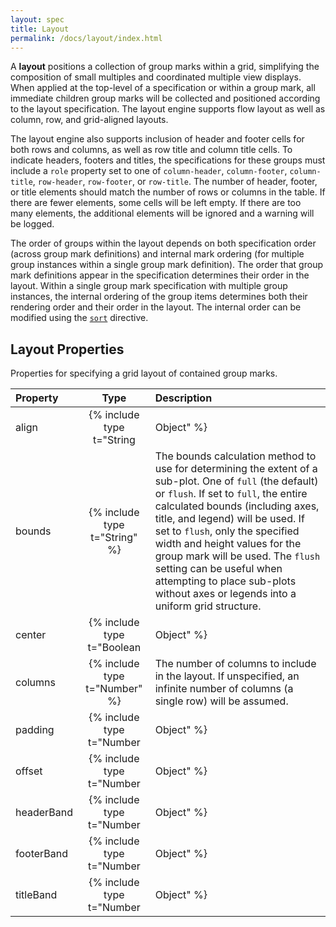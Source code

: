 ```yaml
---
layout: spec
title: Layout
permalink: /docs/layout/index.html
---
```


A **layout** positions a collection of group marks within a grid, simplifying the composition of small multiples and coordinated multiple view displays. When applied at the top-level of a specification or within a group mark, all immediate children group marks will be collected and positioned according to the layout specification. The layout engine supports flow layout as well as column, row, and grid-aligned layouts.

The layout engine also supports inclusion of header and footer cells for both rows and columns, as well as row title and column title cells. To indicate headers, footers and titles, the specifications for these groups must include a `role` property set to one of `column-header`, `column-footer`, `column-title`, `row-header`, `row-footer`, or `row-title`. The number of header, footer, or title elements should match the number of rows or columns in the table. If there are fewer elements, some cells will be left empty. If there are too many elements, the additional elements will be ignored and a warning will be logged.

The order of groups within the layout depends on both specification order (across group mark definitions) and internal mark ordering (for multiple group instances within a single group mark definition). The order that group mark definitions appear in the specification determines their order in the layout. Within a single group mark specification with multiple group instances, the internal ordering of the group items determines both their rendering order and their order in the layout. The internal order can be modified using the [`sort`](../marks) directive.

## Layout Properties

Properties for specifying a grid layout of contained group marks.

| Property      | Type                           | Description    |
| :------------ | :----------------------------: | :------------- |
| align         | {% include type t="String|Object" %}  | The alignment to apply to grid rows and columns. The supported string values are `all`, `each`, and `none` (the default). If set to `none`, a flow layout will be used, in which adjacent plots are simply placed one after the other. If set to `each`, elements will be  aligned into a clean grid structure, but each row or column may be of variable size. If set to `all`, elements will be aligned and each row or column will be sized identically based on the maximum observed size. String values for this property will be applied to both grid rows and columns. Alternatively, an object value of the form `{"row": string, "column": string}` can be used to supply different alignments for rows and columns.|
| bounds        | {% include type t="String" %}  | The bounds calculation method to use for determining the extent of a sub-plot. One of `full` (the default) or `flush`. If set to `full`, the entire calculated bounds (including axes, title, and legend) will be used. If set to `flush`, only the specified width and height values for the group mark will be used. The `flush` setting can be useful when attempting to place sub-plots without axes or legends into a uniform grid structure.|
| center        | {% include type t="Boolean|Object" %} | Boolean flag indicating if group items should be centered relative to their respective rows or columns. An object value of the form `{"row": boolean, "column": boolean}` can be used to supply different centering values for rows and columns. By default no centering is performed.|
| columns       | {% include type t="Number" %}  | The number of columns to include in the layout. If unspecified, an infinite number of columns (a single row) will be assumed.|
| padding       | {% include type t="Number|Object" %}  | The padding in pixels to add between elements within a row or column. An object value of the form `{"row": number, "column": number}` can be used to supply different padding values for rows and columns.|
| offset        | {% include type t="Number|Object" %}  | The orthogonal offset in pixels by which to displace grid header, footer, and title cells from their position along the edge of the grid (default `0`). A number value applies to all header, footer, and title elements. An object value can be used to supply different values for each element; the supported properties are `columnHeader`, `columnFooter`, `columnTitle`, `rowHeader`, `rowFooter`, and `rowTitle`.|
| headerBand     | {% include type t="Number|Object" %}  | A band positioning parameter in the interval [0,1] indicating where in a cell a header should be placed. For a column header, `0` maps to the left edge of the header cell and `1` to right edge. A number value applies to both row and column headers. An object value of the form `{"row": number, "column": number}` can be used to supply different values for row and column headers. The default value is `null`, indicating the header is positioned using the _x_ (for columns) or _y_ (for rows) coordinate of the nearest grid content cell. |
| footerBand     | {% include type t="Number|Object" %}  | A band positioning parameter in the interval [0,1] indicating where in a cell a footer should be placed. For a column footer, `0` maps to the left edge of the footer cell and `1` to right edge. A number value applies to both row and column footers. An object value of the form `{"row": number, "column": number}` can be used to supply different values for row and column footers. The default value is `null`, indicating the footer is positioned using the _x_ (for columns) or _y_ (for rows) coordinate of the nearest grid content cell. |
| titleBand     | {% include type t="Number|Object" %}  | A band positioning parameter in the interval [0,1] indicating where in a cell a title should be placed. For a column title, `0` maps to the left edge of the title cell and `1` to right edge. The default value is `0.5`, indicating a centered position. A number value applies to both row and column titles. An object value of the form `{"row": number, "column": number}` can be used to supply different values for row and column titles.|
